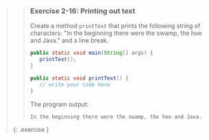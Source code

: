 >>### Exercise 2-16: Printing out text
>>
>>Create a method `printText` that prints the following string of characters: "In the beginning there were the swamp, the hoe and Java." and a line break.
>>
>>```java
>>public static void main(String[] args) {
>>    printText();
>>}
>>
>>public static void printText() {
>>    // write your code here
>>}
>>```
>>The program output:
>>```output
>>In the beginning there were the swamp, the hoe and Java.
>>```
>>
>{: .exercise }